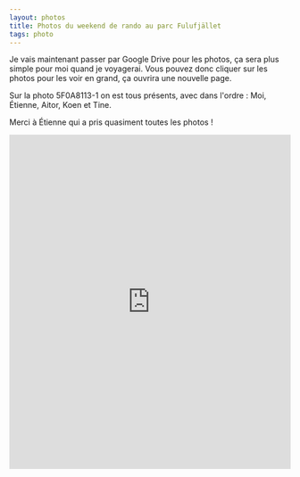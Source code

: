 ```yaml
---
layout: photos
title: Photos du weekend de rando au parc Fulufjället
tags: photo
---
```


Je vais maintenant passer par Google Drive pour les photos,
ça sera plus simple pour moi quand je voyagerai.
Vous pouvez donc cliquer sur les photos pour les voir en grand,
ça ouvrira une nouvelle page.

Sur la photo 5F0A8113-1 on est tous présents, avec dans l'ordre :
Moi, Étienne, Aitor, Koen et Tine.

Merci à Étienne qui a pris quasiment toutes les photos !

<iframe src="https://drive.google.com/embeddedfolderview?id=0BwlzJHbXHkEjMG9fZXhiSXU2ZVU#grid" style="width:100%; height:600px; border:0;"></iframe>
